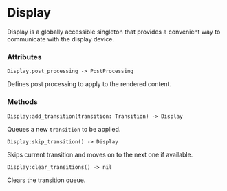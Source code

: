 # Display
Display is a globally accessible singleton that provides a convenient way to communicate with the display device.


### Attributes
```
Display.post_processing -> PostProcessing
```
Defines post processing to apply to the rendered content.


### Methods
```
Display:add_transition(transition: Transition) -> Display
```
Queues a new `transition` to be applied.

```
Display:skip_transition() -> Display
```
Skips current transition and moves on to the next one if available.

```
Display:clear_transitions() -> nil
```
Clears the transition queue.
